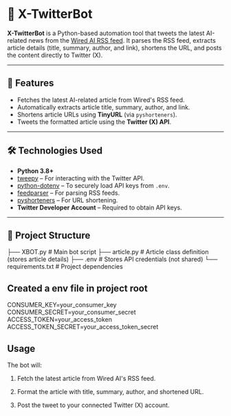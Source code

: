 # 🤖 X-TwitterBot

**X-TwitterBot** is a Python-based automation tool that tweets the latest AI-related news from the [Wired AI RSS feed](https://www.wired.com/feed/tag/ai/latest/rss). It parses the RSS feed, extracts article details (title, summary, author, and link), shortens the URL, and posts the content directly to Twitter (X).

---

## 📌 Features
- Fetches the latest AI-related article from Wired's RSS feed.
- Automatically extracts article title, summary, author, and link.
- Shortens article URLs using **TinyURL** (via `pyshorteners`).
- Tweets the formatted article using the **Twitter (X) API**.

---

## 🛠️ Technologies Used
- **Python 3.8+**
- [tweepy](https://www.tweepy.org/) – For interacting with the Twitter API.
- [python-dotenv](https://pypi.org/project/python-dotenv/) – To securely load API keys from `.env`.
- [feedparser](https://pypi.org/project/feedparser/) – For parsing RSS feeds.
- [pyshorteners](https://pypi.org/project/pyshorteners/) – For URL shortening.
- **Twitter Developer Account** – Required to obtain API keys.

---

## 📂 Project Structure

├── XBOT.py # Main bot script
├── article.py # Article class definition (stores article details)
├── .env # Stores API credentials (not shared)
└── requirements.txt # Project dependencies

## Created a env file in project root
CONSUMER_KEY=your_consumer_key
CONSUMER_SECRET=your_consumer_secret
ACCESS_TOKEN=your_access_token
ACCESS_TOKEN_SECRET=your_access_token_secret

## Usage 
The bot will:

1. Fetch the latest article from Wired AI's RSS feed.

2. Format the article with title, summary, author, and shortened URL.

3. Post the tweet to your connected Twitter (X) account.

